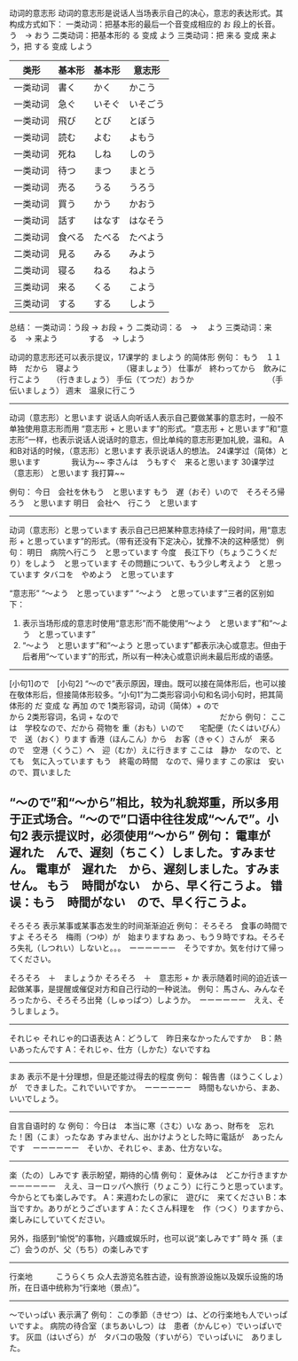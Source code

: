 动词的意志形
动词的意志形是说话人当场表示自己的决心，意志的表达形式。其构成方式如下：
一类动词：把基本形的最后一个音变成相应的 お 段上的长音。 う　->  おう
二类动词：把基本形的 る 变成 よう
三类动词：把 来る 变成 来よう，把 する 变成 しよう

|类形|基本形|基本形|意志形|
|-|-|-|-|
|一类动词|書く|かく|かこう|
|一类动词|急ぐ|いそぐ|いそごう|
|一类动词|飛び|とび|とぼう|
|一类动词|読む|よむ|よもう|
|一类动词|死ね|しね|しのう|
|一类动词|待つ|まつ|まとう|
|一类动词|売る|うる|うろう|
|一类动词|買う|かう|かおう|
|一类动词|話す|はなす|はなそう|
|二类动词|食べる|たべる|たべよう|
|二类动词|見る|みる|みよう|
|二类动词|寝る|ねる|ねよう|
|三类动词|来る|くる|こよう|
|三类动词|する|する|しよう|

总结：
一类动词：う段 -> お段 + う
二类动词：る　-> 　よう
三类动词：来る　->  来よう　　　　する　->  しよう

动词的意志形还可以表示提议，17课学的 ましよう 的简体形
例句：
もう　１１時　だから　寝よう　　　　　　（寝ましょう）
仕事が　終わってから　飲みに行こよう　　（行きましょう）
手伝（てつだ）おうか　　　　　　　　　　（手伝いましょう）
週末　温泉に行こう

-------
动词（意志形）と思います
说话人向听话人表示自己要做某事的意志时，一般不单独使用意志形而用 “意志形 + と思います”的形式。“意志形 + と思います”和“意志形”一样，也表示说话人说话时的意志，但比单纯的意志形更加礼貌，温和。
A和B对话的时候，（意志形）と思います 表示说话人的想法。
24课学过（简体）と思います　　　　我认为~~    李さんは　うもすぐ　来ると思います
30课学过（意志形） と思います    我打算~~

例句：
今日　会社を休もう　と思います
もう　遅（おそ）いので　そろそろ帰ろう　と思います
明日　会社へ　行こう　と思います

------
动词（意志形）と思っています
表示自己已把某种意志持续了一段时间，用“意志形 + と思っています”的形式。（带有还没有下定决心，犹豫不决的这种感觉）
例句：
明日　病院へ行こう　と思っています
今度　長江下り（ちょうこうくだり）をしよう　と思っています
その問題について、もう少し考えよう　と思っています
タバコを　やめよう　と思っています

“意志形” “～よう　と思っています” “～よう　と思っています”三者的区别如下：
1. 表示当场形成的意志时使用“意志形”而不能使用“～よう　と思います”和“～よう　と思っています”
2. “～よう　と思います”和“～よう と思っています”都表示决心或意志。但由于后者用“～ています”的形式，所以有一种决心或意识尚未最后形成的语感。

------
[小句1]ので　[小句2]
“～ので”表示原因，理由。既可以接在简体形后，也可以接在敬体形后，但接简体形较多。“小句1”为二类形容词小句和名词小句时，把其简体形的 だ 变成 な 再加 ので
1类形容词，动词（简体）+ ので　　　　　　　　　　　　　　から
2类形容词，名词       + なので　　　　　　　　　　　　　だから
例句：
ここは　学校なので、だから
荷物を 重（おも）いので　　宅配便（たくはいびん）で　送（おく）ります
香港（ほんこん）から　お客（きゃく）さんが　来る　ので　空港（くうこ）へ　迎（むか）えに行きます
ここは　静か　なので、とても　気に入っています
もう　終電の時間　なので、帰ります
この家は　安いので、買いました

“～ので”和“～から”相比，较为礼貌郑重，所以多用于正式场合。“～ので”口语中往往发成“～んで”。小句2 表示提议时，必须使用“～から”
例句：
電車が　遅れた　んで、遅刻（ちこく）しました。すみません。
電車が　遅れた　から、遅刻しました。すみません。
もう　時間がない　から、早く行こうよ。
错误：もう　時間がない　ので、早く行こうよ。
　
-----
そろそろ
表示某事或某事态发生的时间渐渐迫近
例句：
そろそろ　食事の時間ですよ
そろそろ　梅雨（つゆ）が　始まりますね
あっ、もう９時ですね。そろそろ失礼（しつれい）しないと。。。　ーーーーーー　そうですか。気を付けて帰ってください。

そろそろ　＋　ましょうか
そろそろ　＋　意志形 + か
表示随着时间的迫近该一起做某事，是提醒或催促对方和自己行动的一种说法。
例句：
馬さん、みんなそろったから、そろそろ出発（しゅっぱつ）しようか。　ーーーーーー　ええ、そうしましょう。

------
それじゃ
それじゃ的口语表达
A：どうして　昨日来なかったんですか　
B：熱いあったんです
A：それじゃ、仕方（しかた）ないですね

-----
まあ
表示不是十分理想，但是还能过得去的程度
例句：
報告書（ほうこくしょ）が　できました。これでいいですか。　ーーーーーー　時間もないから、まあ、いいでしょう。

------
自言自语时的 な
例句：
今日は　本当に寒（さむ）いな
あっ、財布を　忘れた！困（こま）ったなあ
すみません、出かけようとした時に電話が　あったんです　ーーーーーー　そいか、それじゃ、まあ、仕方ないな。

------
楽（たの）しみです
表示盼望，期待的心情
例句：
夏休みは　どこか行きますか　ーーーーーー　ええ、ヨーロッパへ旅行（りょこう）に行こうと思っています。今からとても楽しみです。
A：来週わたしの家に　遊びに　来てください
B：本当ですか。ありがとうございます
A：たくさん料理を　作（つく）りますから、楽しみにしていてください。

另外，指感到“愉悦”的事物，兴趣或娱乐时，也可以说“楽しみです”
時々 孫（まご）会うのが、父（ちち）の楽しみです

------
行楽地　　　こうらくち
众人去游览名胜古迹，设有旅游设施以及娱乐设施的场所，在日语中统称为“行楽地（景点）”。

------
～でいっぱい
表示满了
例句：
この季節（きせつ）は、どの行楽地も人でいっぱいですよ。
病院の待合室（まちあいしつ）は　患者（かんじゃ）でいっぱいです。
灰皿（はいざら）が　タバコの吸殻（すいがら）でいっぱいに　ありました。


